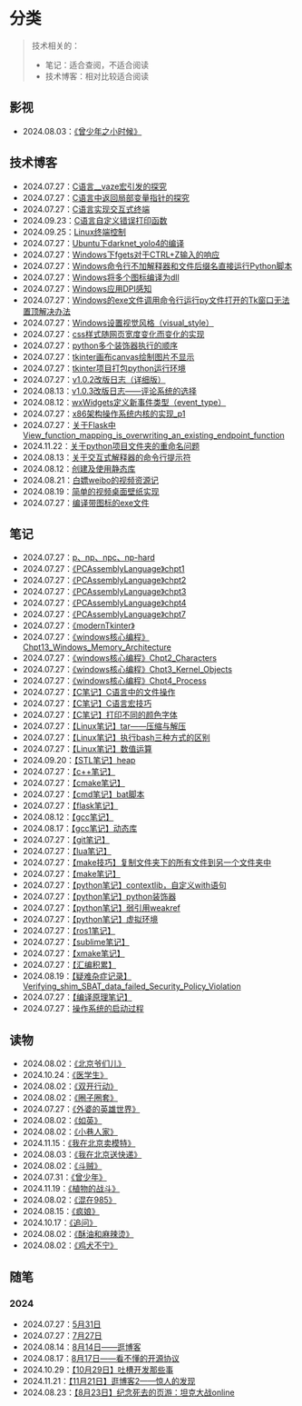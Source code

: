 # 分类
> 技术相关的：
> - 笔记：适合查阅，不适合阅读  
> - 技术博客：相对比较适合阅读  

## 影视
- 2024.08.03：[《曾少年之小时候》](《曾少年之小时候》.html)
## 技术博客
- 2024.07.27：[C语言__vaze宏引发的探究](C语言__vaze宏引发的探究.html)
- 2024.07.27：[C语言中返回局部变量指针的探究](C语言中返回局部变量指针的探究.html)
- 2024.07.27：[C语言实现交互式终端](C语言实现交互式终端.html)
- 2024.09.23：[C语言自定义错误打印函数](C语言自定义错误打印函数.html)
- 2024.09.25：[Linux终端控制](Linux终端控制.html)
- 2024.07.27：[Ubuntu下darknet_yolo4的编译](Ubuntu下darknet_yolo4的编译.html)
- 2024.07.27：[Windows下fgets对于CTRL+Z输入的响应](Windows下fgets对于CTRL+Z输入的响应.html)
- 2024.07.27：[Windows命令行不加解释器和文件后缀名直接运行Python脚本](Windows命令行不加解释器和文件后缀名直接运行Python脚本.html)
- 2024.07.27：[Windows将多个图标编译为dll](Windows将多个图标编译为dll.html)
- 2024.07.27：[Windows应用DPI感知](Windows应用DPI感知.html)
- 2024.07.27：[Windows的exe文件调用命令行运行py文件打开的Tk窗口无法置顶解决办法](Windows的exe文件调用命令行运行py文件打开的Tk窗口无法置顶解决办法.html)
- 2024.07.27：[Windows设置视觉风格（visual_style）](Windows设置视觉风格（visual_style）.html)
- 2024.07.27：[css样式随网页宽度变化而变化的实现](css样式随网页宽度变化而变化的实现.html)
- 2024.07.27：[python多个装饰器执行的顺序](python多个装饰器执行的顺序.html)
- 2024.07.27：[tkinter画布canvas绘制图片不显示](tkinter画布canvas绘制图片不显示.html)
- 2024.07.27：[tkinter项目打包python运行环境](tkinter项目打包python运行环境.html)
- 2024.07.27：[v1.0.2改版日志（详细版）](v1.0.2改版日志（详细版）.html)
- 2024.08.13：[v1.0.3改版日志——评论系统的选择](v1.0.3改版日志——评论系统的选择.html)
- 2024.08.12：[wxWidgets定义新事件类型（event_type）](wxWidgets定义新事件类型（event_type）.html)
- 2024.07.27：[x86架构操作系统内核的实现_p1](x86架构操作系统内核的实现_p1.html)
- 2024.07.27：[关于Flask中View_function_mapping_is_overwriting_an_existing_endpoint_function](关于Flask中View_function_mapping_is_overwriting_an_existing_endpoint_function.html)
- 2024.11.22：[关于python项目文件夹的重命名问题](关于python项目文件夹的重命名问题.html)
- 2024.08.13：[关于交互式解释器的命令行提示符](关于交互式解释器的命令行提示符.html)
- 2024.08.12：[创建及使用静态库](创建及使用静态库.html)
- 2024.08.21：[白嫖weibo的视频资源记](白嫖weibo的视频资源记.html)
- 2024.08.19：[简单的视频桌面壁纸实现](简单的视频桌面壁纸实现.html)
- 2024.07.27：[编译带图标的exe文件](编译带图标的exe文件.html)
## 笔记
- 2024.07.27：[p、np、npc、np-hard](p、np、npc、np-hard.html)
- 2024.07.27：[《PCAssemblyLanguage》chpt1](《PCAssemblyLanguage》chpt1.html)
- 2024.07.27：[《PCAssemblyLanguage》chpt2](《PCAssemblyLanguage》chpt2.html)
- 2024.07.27：[《PCAssemblyLanguage》chpt3](《PCAssemblyLanguage》chpt3.html)
- 2024.07.27：[《PCAssemblyLanguage》chpt4](《PCAssemblyLanguage》chpt4.html)
- 2024.07.27：[《PCAssemblyLanguage》chpt7](《PCAssemblyLanguage》chpt7.html)
- 2024.07.27：[《modernTkinter》](《modernTkinter》.html)
- 2024.07.27：[《windows核心编程》Chpt13_Windows_Memory_Architecture](《windows核心编程》Chpt13_Windows_Memory_Architecture.html)
- 2024.07.27：[《windows核心编程》Chpt2_Characters](《windows核心编程》Chpt2_Characters.html)
- 2024.07.27：[《windows核心编程》Chpt3_Kernel_Objects](《windows核心编程》Chpt3_Kernel_Objects.html)
- 2024.07.27：[《windows核心编程》Chpt4_Process](《windows核心编程》Chpt4_Process.html)
- 2024.07.27：[【C笔记】C语言中的文件操作](【C笔记】C语言中的文件操作.html)
- 2024.07.27：[【C笔记】C语言宏技巧](【C笔记】C语言宏技巧.html)
- 2024.07.27：[【C笔记】打印不同的颜色字体](【C笔记】打印不同的颜色字体.html)
- 2024.07.27：[【Linux笔记】tar——压缩与解压](【Linux笔记】tar——压缩与解压.html)
- 2024.07.27：[【Linux笔记】执行bash三种方式的区别](【Linux笔记】执行bash三种方式的区别.html)
- 2024.07.27：[【Linux笔记】数值运算](【Linux笔记】数值运算.html)
- 2024.09.20：[【STL笔记】heap](【STL笔记】heap.html)
- 2024.07.27：[【c++笔记】](【c++笔记】.html)
- 2024.07.27：[【cmake笔记】](【cmake笔记】.html)
- 2024.07.27：[【cmd笔记】bat脚本](【cmd笔记】bat脚本.html)
- 2024.07.27：[【flask笔记】](【flask笔记】.html)
- 2024.08.12：[【gcc笔记】](【gcc笔记】.html)
- 2024.08.17：[【gcc笔记】动态库](【gcc笔记】动态库.html)
- 2024.07.27：[【git笔记】](【git笔记】.html)
- 2024.07.27：[【lua笔记】](【lua笔记】.html)
- 2024.07.27：[【make技巧】复制文件夹下的所有文件到另一个文件夹中](【make技巧】复制文件夹下的所有文件到另一个文件夹中.html)
- 2024.07.27：[【make笔记】](【make笔记】.html)
- 2024.07.27：[【python笔记】contextlib，自定义with语句](【python笔记】contextlib，自定义with语句.html)
- 2024.07.27：[【python笔记】python装饰器](【python笔记】python装饰器.html)
- 2024.07.27：[【python笔记】弱引用weakref](【python笔记】弱引用weakref.html)
- 2024.07.27：[【python笔记】虚拟环境](【python笔记】虚拟环境.html)
- 2024.07.27：[【ros1笔记】](【ros1笔记】.html)
- 2024.07.27：[【sublime笔记】](【sublime笔记】.html)
- 2024.07.27：[【xmake笔记】](【xmake笔记】.html)
- 2024.07.27：[【汇编积累】](【汇编积累】.html)
- 2024.08.19：[【疑难杂症记录】Verifying_shim_SBAT_data_failed_Security_Policy_Violation](【疑难杂症记录】Verifying_shim_SBAT_data_failed_Security_Policy_Violation.html)
- 2024.07.27：[【编译原理笔记】](【编译原理笔记】.html)
- 2024.07.27：[操作系统的启动过程](操作系统的启动过程.html)
## 读物
- 2024.08.02：[《北京爷们儿》](《北京爷们儿》.html)
- 2024.10.24：[《医学生》](《医学生》.html)
- 2024.08.02：[《双开行动》](《双开行动》.html)
- 2024.08.02：[《圈子圈套》](《圈子圈套》.html)
- 2024.07.27：[《外婆的英雄世界》](《外婆的英雄世界》.html)
- 2024.08.02：[《如英》](《如英》.html)
- 2024.08.02：[《小巷人家》](《小巷人家》.html)
- 2024.11.15：[《我在北京卖模特》](《我在北京卖模特》.html)
- 2024.08.03：[《我在北京送快递》](《我在北京送快递》.html)
- 2024.08.02：[《斗贼》](《斗贼》.html)
- 2024.07.31：[《曾少年》](《曾少年》.html)
- 2024.11.19：[《植物的战斗》](《植物的战斗》.html)
- 2024.08.02：[《混在985》](《混在985》.html)
- 2024.08.15：[《疯娘》](《疯娘》.html)
- 2024.10.17：[《追问》](《追问》.html)
- 2024.08.02：[《酥油和麻辣烫》](《酥油和麻辣烫》.html)
- 2024.08.02：[《鸡犬不宁》](《鸡犬不宁》.html)
## 随笔
### 2024
- 2024.07.27：[5月31日](5月31日.html)
- 2024.07.27：[7月27日](7月27日.html)
- 2024.08.14：[8月14日——逛博客](8月14日——逛博客.html)
- 2024.08.17：[8月17日——看不懂的开源协议](8月17日——看不懂的开源协议.html)
- 2024.10.29：[【10月29日】吐槽开发那些事](【10月29日】吐槽开发那些事.html)
- 2024.11.21：[【11月21日】逛博客2——惊人的发现](【11月21日】逛博客2——惊人的发现.html)
- 2024.08.23：[【8月23日】纪念死去的页游：坦克大战online](【8月23日】纪念死去的页游：坦克大战online.html)
